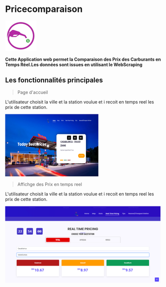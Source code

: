 # Pricecomparaison
<img src="./assets/img/pompe.png" width="100">

**Cette Application web permet la Comparaison des Prix des Carburants en Temps Réel.Les données sont issues en utilisant le WebScraping**
## Les fonctionnalités principales
> Page d'accueil

L'utilisateur choisit la ville et la station voulue et i recoit en temps reel les prix de cette station.

<img src="https://github.com/Redamslh/PriceCoomparison/blob/master/assets/img/pageAccueil.PNG" width="300" height="200">

> Affichge des Prix en temps reel

L'utilisateur choisit la ville et la station voulue et i recoit en temps reel les prix de cette station.

<img src="./assets/img/ensemblePrix.png" width="500">


